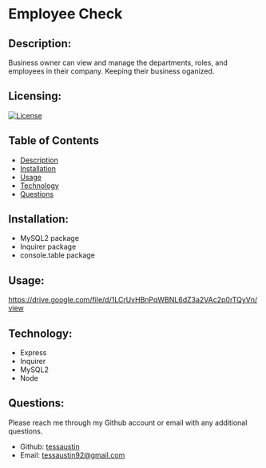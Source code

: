 # Employee Check

## Description:
Business owner can view and manage the departments, roles, and employees in their company. Keeping their business oganized. 

## Licensing:
[![License](https://img.shields.io/badge/License-isc-blue.svg)](https://shields.io)

## Table of Contents 
* [Description](#description)
* [Installation](#installation)
* [Usage](#usage)
* [Technology](#technology)
* [Questions](#questions)

## Installation:
- MySQL2 package
- Inquirer package
- console.table package

## Usage:
https://drive.google.com/file/d/1LCrUvHBnPqWBNL6dZ3a2VAc2p0rTQyVn/view

## Technology:
- Express
- Inquirer
- MySQL2
- Node

## Questions:
Please reach me through my Github account or email with any additional questions.
- Github: [tessaustin](https://github.com/tessaustin)
- Email: tessaustin92@gmail.com 
